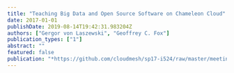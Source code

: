 ```yaml
---
title: "Teaching Big Data and Open Source Software on Chameleon Cloud"
date: 2017-01-01
publishDate: 2019-08-14T19:42:31.983204Z
authors: ["Gergor von Laszewski", "Geoffrey C. Fox"]
publication_types: ["1"]
abstract: ""
featured: false
publication: "*https://github.com/cloudmesh/sp17-i524/raw/master/meeting/vonLaszewski-i524-chameleon.pdf*"
---
```


